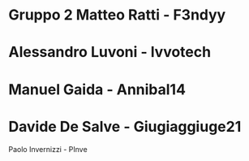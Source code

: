 # Gruppo 2 Matteo Ratti - F3ndyy
# Alessandro Luvoni - lvvotech
# Manuel Gaida - Annibal14
# Davide De Salve - Giugiaggiuge21

Paolo Invernizzi - PInve
